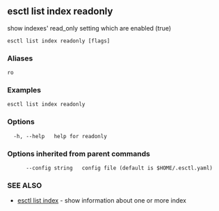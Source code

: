 ## esctl list index readonly

show indexes' read_only setting which are enabled (true)

```
esctl list index readonly [flags]
```

### Aliases

```
ro
```

### Examples

```
esctl list index readonly
```

### Options

```
  -h, --help   help for readonly
```

### Options inherited from parent commands

```
      --config string   config file (default is $HOME/.esctl.yaml)
```

### SEE ALSO

* [esctl list index](esctl_list_index.md)	 - show information about one or more index

